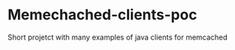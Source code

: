 Memechached-clients-poc
=======================

Short projetct with many examples of java clients for memcached